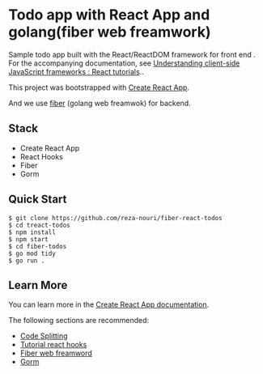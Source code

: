 # Todo app with React App and golang(fiber web freamwork)
Sample todo app built with the React/ReactDOM framework for front end . For the accompanying documentation, see
[Understanding client-side JavaScript frameworks
: React tutorials](https://wiki.developer.mozilla.org/en-US/docs/Learn/Tools_and_testing/Client-side_JavaScript_frameworks#React_tutorials)..

This project was bootstrapped with [Create React App](https://github.com/facebook/create-react-app).

And we use [fiber](https://github.com/gofiber/fiber) (golang web freamwok) for backend.

## Stack

- Create React App
- React Hooks
- Fiber
- Gorm

Quick Start
-----------

```shell
$ git clone https://github.com/reza-nouri/fiber-react-todos
$ cd treact-todos
$ npm install
$ npm start
$ cd fiber-todos
$ go mod tidy
$ go run .
```

## Learn More

You can learn more in the [Create React App documentation](https://facebook.github.io/create-react-app/docs/getting-started).

The following sections are recommended:

- [Code Splitting](https://facebook.github.io/create-react-app/docs/code-splitting)
- [Tutorial react hooks](https://reactjs.org/docs/hooks-intro.html)
- [Fiber web freamword](https://docs.gofiber.io/)
- [Gorm](https://github.com/go-gorm/gorm)

